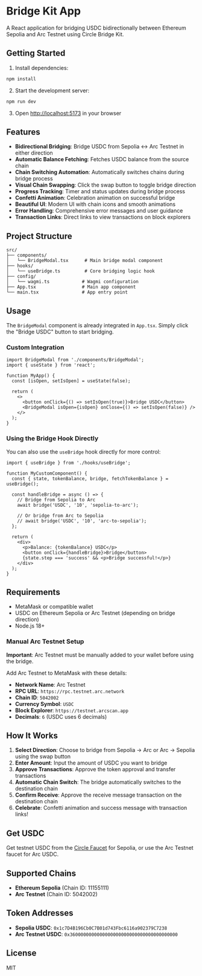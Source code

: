 # Bridge Kit App

A React application for bridging USDC bidirectionally between Ethereum Sepolia and Arc Testnet using Circle Bridge Kit.

## Getting Started

1. Install dependencies:
```bash
npm install
```

2. Start the development server:
```bash
npm run dev
```

3. Open [http://localhost:5173](http://localhost:5173) in your browser

## Features

- **Bidirectional Bridging**: Bridge USDC from Sepolia ↔ Arc Testnet in either direction
- **Automatic Balance Fetching**: Fetches USDC balance from the source chain
- **Chain Switching Automation**: Automatically switches chains during bridge process
- **Visual Chain Swapping**: Click the swap button to toggle bridge direction
- **Progress Tracking**: Timer and status updates during bridge process
- **Confetti Animation**: Celebration animation on successful bridge
- **Beautiful UI**: Modern UI with chain icons and smooth animations
- **Error Handling**: Comprehensive error messages and user guidance
- **Transaction Links**: Direct links to view transactions on block explorers

## Project Structure

```
src/
├── components/
│   └── BridgeModal.tsx      # Main bridge modal component
├── hooks/
│   └── useBridge.ts         # Core bridging logic hook
├── config/
│   └── wagmi.ts            # Wagmi configuration
├── App.tsx                 # Main app component
└── main.tsx                # App entry point
```

## Usage

The `BridgeModal` component is already integrated in `App.tsx`. Simply click the "Bridge USDC" button to start bridging.

### Custom Integration

```tsx
import BridgeModal from './components/BridgeModal';
import { useState } from 'react';

function MyApp() {
  const [isOpen, setIsOpen] = useState(false);
  
  return (
    <>
      <button onClick={() => setIsOpen(true)}>Bridge USDC</button>
      <BridgeModal isOpen={isOpen} onClose={() => setIsOpen(false)} />
    </>
  );
}
```

### Using the Bridge Hook Directly

You can also use the `useBridge` hook directly for more control:

```tsx
import { useBridge } from './hooks/useBridge';

function MyCustomComponent() {
  const { state, tokenBalance, bridge, fetchTokenBalance } = useBridge();
  
  const handleBridge = async () => {
    // Bridge from Sepolia to Arc
    await bridge('USDC', '10', 'sepolia-to-arc');
    
    // Or bridge from Arc to Sepolia
    // await bridge('USDC', '10', 'arc-to-sepolia');
  };
  
  return (
    <div>
      <p>Balance: {tokenBalance} USDC</p>
      <button onClick={handleBridge}>Bridge</button>
      {state.step === 'success' && <p>Bridge successful!</p>}
    </div>
  );
}
```

## Requirements

- MetaMask or compatible wallet
- USDC on Ethereum Sepolia or Arc Testnet (depending on bridge direction)
- Node.js 18+

### Manual Arc Testnet Setup

**Important**: Arc Testnet must be manually added to your wallet before using the bridge.

Add Arc Testnet to MetaMask with these details:
- **Network Name**: Arc Testnet
- **RPC URL**: `https://rpc.testnet.arc.network`
- **Chain ID**: `5042002`
- **Currency Symbol**: `USDC`
- **Block Explorer**: `https://testnet.arcscan.app`
- **Decimals**: `6` (USDC uses 6 decimals)

## How It Works

1. **Select Direction**: Choose to bridge from Sepolia → Arc or Arc → Sepolia using the swap button
2. **Enter Amount**: Input the amount of USDC you want to bridge
3. **Approve Transactions**: Approve the token approval and transfer transactions
4. **Automatic Chain Switch**: The bridge automatically switches to the destination chain
5. **Confirm Receive**: Approve the receive message transaction on the destination chain
6. **Celebrate**: Confetti animation and success message with transaction links!

## Get USDC

Get testnet USDC from the [Circle Faucet](https://faucet.circle.com/) for Sepolia, or use the Arc Testnet faucet for Arc USDC.

## Supported Chains

- **Ethereum Sepolia** (Chain ID: 11155111)
- **Arc Testnet** (Chain ID: 5042002)

## Token Addresses

- **Sepolia USDC**: `0x1c7D4B196Cb0C7B01d743Fbc6116a902379C7238`
- **Arc Testnet USDC**: `0x3600000000000000000000000000000000000000`

## License

MIT


